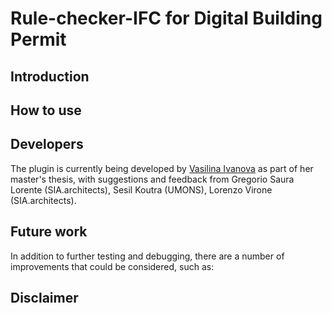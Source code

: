 # Rule-checker-IFC for Digital Building Permit


## Introduction

## How to use

## Developers
The plugin is currently being developed by <a href="https://www.linkedin.com/in/vaseina/">Vasilina Ivanova</a> as part of her master's thesis, with suggestions and feedback from Gregorio Saura Lorente (SIA.architects), Sesil Koutra (UMONS), Lorenzo Virone (SIA.architects).

## Future work
In addition to further testing and debugging, there are a number of improvements that could be considered, such as:


## Disclaimer 
